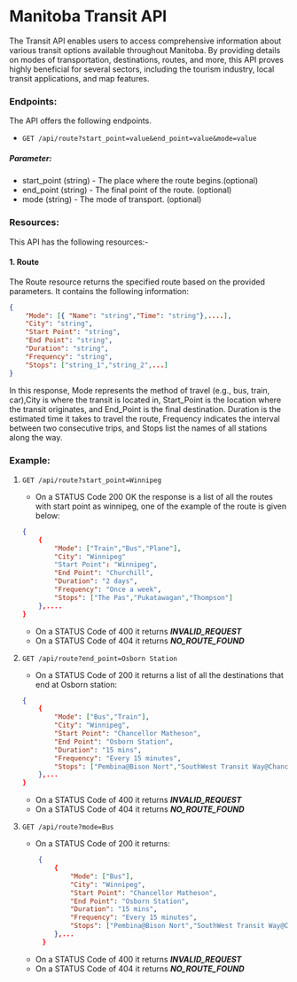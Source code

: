 # Manitoba Transit API  

The Transit API enables users to access comprehensive information about various transit options available throughout Manitoba. By providing details on modes of transportation, destinations, routes, and more, this API proves highly beneficial for several sectors, including the tourism industry, local transit applications, and map features.

### Endpoints:

The API offers the following endpoints. 

- `GET /api/route?start_point=value&end_point=value&mode=value`

##### Parameter:

* start_point (string) - The place where the route begins.(optional)
* end_point (string) - The final point of the route. (optional)
* mode (string) - The mode of transport. (optional)

### Resources:  

This API has the following resources:-  

#### 1. Route

The Route resource returns the specified route based on the provided parameters. It contains the following information:

```JSON
{
    "Mode": [{ "Name": "string","Time": "string"},....],
    "City": "string",
    "Start Point": "string",
    "End Point": "string",
    "Duration": "string",
    "Frequency": "string",
    "Stops": ["string_1","string_2",...]
}
```

In this response, Mode represents the method of travel (e.g., bus, train, car),City is where the transit is located in, Start_Point is the location where the transit originates, and End_Point is the final destination. Duration is the estimated time it takes to travel the route, Frequency indicates the interval between two consecutive trips, and Stops list the names of all stations along the way. 


### Example:

1. `GET /api/route?start_point=Winnipeg`
    * On a STATUS Code 200 OK the response is a list of all the routes with start point as winnipeg, one of the example of the route is given below:
    ```JSON
    {
        {
            "Mode": ["Train","Bus","Plane"],
            "City": "Winnipeg"
            "Start Point": "Winnipeg",
            "End Point": "Churchill",
            "Duration": "2 days",
            "Frequency": "Once a week",
            "Stops": ["The Pas","Pukatawagan","Thompson"]
        },....
    }
    ```
    * On a STATUS Code of 400 it returns ***INVALID_REQUEST***
    * On a STATUS Code of 404 it returns ***NO_ROUTE_FOUND***
    
2. `GET /api/route?end_point=Osborn Station`
    * On a STATUS Code of 200 it returns a list of all the destinations that end at Osborn station:
    ```JSON
    {   
        {
            "Mode": ["Bus","Train"],
            "City": "Winnipeg",
            "Start Point": "Chancellor Matheson",
            "End Point": "Osborn Station",
            "Duration": "15 mins",
            "Frequency": "Every 15 minutes",
            "Stops": ["Pembina@Bison Nort","SouthWest Transit Way@Chancellor Station","SouthWest Transit Way@Plaza"]
        },...
    }
    ```
    * On a STATUS Code of 400 it returns ***INVALID_REQUEST***
    * On a STATUS Code of 404 it returns ***NO_ROUTE_FOUND***
    
3.  `GET /api/route?mode=Bus`
    * On a STATUS Code of 200 it returns:
    ```JSON
        {
            {
                "Mode": ["Bus"],
                "City": "Winnipeg",
                "Start Point": "Chancellor Matheson",
                "End Point": "Osborn Station",
                "Duration": "15 mins",
                "Frequency": "Every 15 minutes",
                "Stops": ["Pembina@Bison Nort","SouthWest Transit Way@Chancellor Station","SouthWest Transit Way@Plaza"]
            },...
         }
    ```
    * On a STATUS Code of 400 it returns ***INVALID_REQUEST***
    * On a STATUS Code of 404 it returns ***NO_ROUTE_FOUND***
